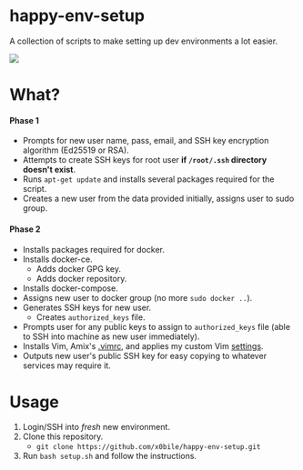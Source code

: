 # happy-env-setup

A collection of scripts to make setting up dev environments a lot easier.

![](https://media.giphy.com/media/Ls6ahtmYHU760/giphy.gif)

# What?

#### Phase 1
* Prompts for new user name, pass, email, and SSH key encryption algorithm (Ed25519 or RSA).
* Attempts to create SSH keys for root user **if `/root/.ssh` directory doesn't exist**.
* Runs `apt-get update` and installs several packages required for the script.
* Creates a new user from the data provided initially, assigns user to sudo group.

#### Phase 2
* Installs packages required for docker.
* Installs docker-ce.
  * Adds docker GPG key.
  * Adds docker repository.
* Installs docker-compose.
* Assigns new user to docker group (no more `sudo docker ..`).
* Generates SSH keys for new user.
  * Creates `authorized_keys` file.
* Prompts user for any public keys to assign to `authorized_keys` file (able to SSH into machine as new user immediately).
* Installs Vim, Amix's [.vimrc](https://github.com/amix/vimrc), and applies my custom Vim [settings](https://github.com/x0bile/vim-settings).
* Outputs new user's public SSH key for easy copying to whatever services may require it.

# Usage

1. Login/SSH into *fresh* new environment.
2. Clone this repository.
     * `git clone https://github.com/x0bile/happy-env-setup.git`
3. Run `bash setup.sh` and follow the instructions.
